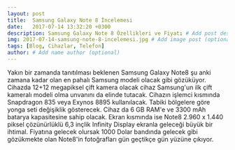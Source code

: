 ```yaml
---
layout: post
title:  Samsung Galaxy Note 8 İncelemesi
date:   2017-07-14 13:32:20 +0300
description: Samsung Galaxy Note 8 Özellikleri ve Fiyatı # Add post description (optional)
img: 2017-07-14-samsung-note-8-incelemesi.jpg # Add image post (optional)
tags: [Blog, Cihazlar, Telefon]
author: # Add name author (optional)
---
```

Yakın bir zamanda tanıtılması beklenen Samsung Galaxy Note8 şu anki zamana kadar olan en pahalı Samsung modeli olacak gibi gözüküyor. Cihazda 12+12 megapiksel çift kamera olacak cihaz Samsung'un ilk çift kameralı modeli olma unvanını da elinde tutacak. Cihazın işlemci kısmında Snapdragon 835 veya Exynos 8895 kullanılacak. Tabiki bölgelere göre yonga seti değişiklik gösterecek. Cihaz da 6 GB RAM'e ve 3300 mAh batarya kapasitesine sahip olacak. Ekran kısmında ise Note8 2.960 x 1.440 piksel çözünürlüklü 6,3 inçlik Infinity Display ekranla geleceği büyük bir ihtimal. Fiyatına gelecek olursak 1000 Dolar bandında gelecek gibi gözükmekte olan Note8'in fotoğrafları gün geçtikçe gün yüzüne çıkıyor.